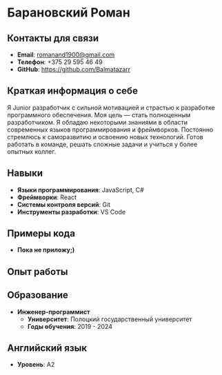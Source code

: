 # Барановский Роман

## Контакты для связи
- **Email**: romanand1900@gmail.com
- **Телефон**: +375 29 595 46 49
- **GitHub**: https://github.com/Balmatazarr

## Краткая информация о себе
Я Junior разработчик с сильной мотивацией и страстью к разработке программного обеспечения. Моя цель — стать полноценным разработчиком. Я обладаю некоторыми знаниями в области современных языков программирования и фреймворков. Постоянно стремлюсь к саморазвитию и освоению новых технологий. Готов работать в команде, решать сложные задачи и учиться у более опытных коллег.

## Навыки
- **Языки программирования**: JavaScript, C#
- **Фреймворки**: React
- **Системы контроля версий**: Git
- **Инструменты разработки**: VS Code

## Примеры кода
- **Пока не приложу;)**

## Опыт работы

## Образование
- **Инженер-программист**
  - **Университет**: Полоцкий государственный университет
  - **Годы обучения**: 2019 - 2024

## Английский язык
- **Уровень**: А2
